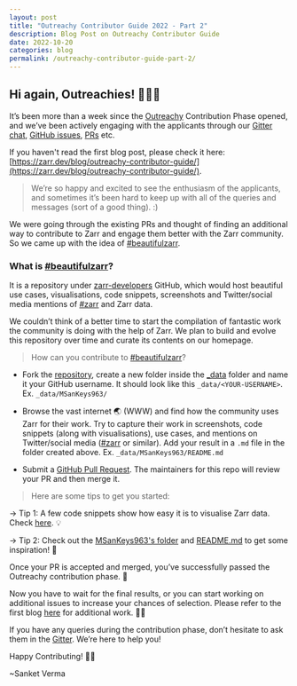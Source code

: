 ```yaml
---
layout: post
title: "Outreachy Contributor Guide 2022 - Part 2"
description: Blog Post on Outreachy Contributor Guide
date: 2022-10-20
categories: blog
permalink: /outreachy-contributor-guide-part-2/
---
```


## Hi again, Outreachies! 🙋🏻‍♂️

It’s been more than a week since the [Outreachy](https://www.outreachy.org/) Contribution Phase opened, and we’ve been actively engaging with the applicants through our [Gitter chat](https://gitter.im/zarr-developers/outreachy-contributors-dec-2022), [GitHub issues](https://github.com/zarr-developers/zarr-python/issues), [PRs](https://github.com/zarr-developers/zarr-python/pulls) etc.

If you haven't read the first blog post, please check it here: [https://zarr.dev/blog/outreachy-contributor-guide/](https://zarr.dev/blog/outreachy-contributor-guide/).

> We’re so happy and excited to see the enthusiasm of the applicants, and sometimes it’s been hard to keep up with all of the queries and messages (sort of a good thing). :)

We were going through the existing PRs and thought of finding an additional way to contribute to Zarr and engage them better with the Zarr community. So we came up with the idea of [#beautifulzarr](https://github.com/zarr-developers/beautiful-zarr). 

### What is [#beautifulzarr](https://github.com/zarr-developers/beautiful-zarr)?

It is a repository under [zarr-developers](https://github.com/zarr-developers/) GitHub, which would host beautiful use cases, visualisations, code snippets, screenshots and Twitter/social media mentions of [#zarr](https://twitter.com/search?q=%23zarr&src=typed_query) and Zarr data.

We couldn’t think of a better time to start the compilation of fantastic work the community is doing with the help of Zarr. We plan to build and evolve this repository over time and curate its contents on our homepage.

> How can you contribute to [#beautifulzarr](https://github.com/zarr-developers/beautiful-zarr)?

- Fork the [repository](https://github.com/zarr-developers/beautiful-zarr), create a new folder inside the [_data](https://github.com/zarr-developers/beautiful-zarr/tree/main/_data) folder and name it your GitHub username. It should look like this `_data/<YOUR-USERNAME>`. Ex.
    `_data/MSanKeys963/`

- Browse the vast internet 🌏 (WWW) and find how the community uses Zarr for their work. Try to capture their work in screenshots, code snippets (along with visualisations), use cases, and mentions on Twitter/social media ([#zarr](https://twitter.com/search?q=%23zarr&src=typed_query) or similar). Add your result in a `.md` file in the folder created above. Ex.
    `_data/MSanKeys963/README.md`

- Submit a [GitHub Pull Request](https://docs.github.com/en/pull-requests/collaborating-with-pull-requests/proposing-changes-to-your-work-with-pull-requests/creating-a-pull-request). The maintainers for this repo will review your PR and then merge it.

> Here are some tips to get you started:

→ Tip 1: A few code snippets show how easy it is to visualise Zarr data. Check [here](https://colab.research.google.com/drive/1RTryIn59P8Kc_TxlnFlaJpCB8Hf4_U09?usp=sharing). 💡

→ Tip 2: Check out the [MSanKeys963's folder](https://github.com/zarr-developers/beautiful-zarr/tree/main/_data/MSanKeys963) and [README.md](https://github.com/zarr-developers/beautiful-zarr/blob/main/_data/MSanKeys963/README.md) to get some inspiration! 🌳

Once your PR is accepted and merged, you’ve successfully passed the Outreachy contribution phase. 🎉

Now you have to wait for the final results, or you can start working on additional issues to increase your chances of selection. Please refer to the first blog [here](https://zarr.dev/blog/outreachy-contributor-guide/) for additional work. 🤞🏻

If you have any queries during the contribution phase, don’t hesitate to ask them in the [Gitter](https://gitter.im/zarr-developers/outreachy-contributors-dec-2022). We’re here to help you!

Happy Contributing! ✌🏻

~Sanket Verma
